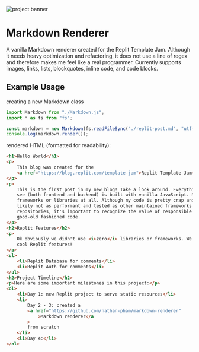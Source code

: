 ![project banner](https://project-banner.phamn23.repl.co/?title=Markdown%20Renderer&description=vanilla%20Markdown%20parser%20and%20renderer&stack=node)

# Markdown Renderer

A vanilla Markdown renderer created for the Replit Template Jam. Although it needs heavy optimization and refactoring, it does not use a line of regex and therefore makes me feel like a real programmer. Currently supports images, links, lists, blockquotes, inline code, and code blocks.

## Example Usage

creating a new Markdown class

```js
import Markdown from "./Markdown.js";
import * as fs from "fs";

const markdown = new Markdown(fs.readFileSync("./replit-post.md", "utf-8"));
console.log(markdown.render());
```

rendered HTML (formatted for readability):

```html
<h1>Hello World</h1>
<p>
    This blog was created for the
    <a href="https://blog.replit.com/template-jam">Replit Template Jam</a>.
</p>
<p>
    This is the first post in my new blog! Take a look around. Everything you
    see (both frontend and backend) is built with vanilla JavaScript. No
    frameworks or libraries at all. Although my code is pretty crap and is
    likely not as performant and tested as other maintained frameworks and
    repositories, it's important to recognize the value of responsible and
    good-old fashioned code.
</p>
<h2>Replit Features</h2>
<p>
    Ok obviously we didn't use <i>zero</i> libraries or frameworks. We used some
    cool Replit features!
</p>
<ul>
    <li>Replit Database for comments</li>
    <li>Replit Auth for comments</li>
</ul>
<h2>Project Timeline</h2>
<p>Here are some important milestones in this project:</p>
<ol>
    <li>Day 1: new Replit project to serve static resources</li>
    <li>
        Day 2 - 3: created a
        <a href="https://github.com/nathan-pham/markdown-renderer"
            >Markdown renderer</a
        >
        from scratch
    </li>
    <li>Day 4:</li>
</ol>
```
